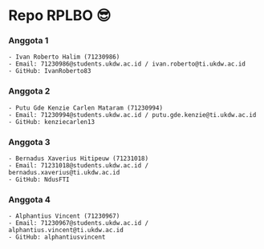 # Repo RPLBO 😎

### Anggota 1
```
- Ivan Roberto Halim (71230986)
- Email: 71230986@students.ukdw.ac.id / ivan.roberto@ti.ukdw.ac.id
- GitHub: IvanRoberto83
```
### Anggota 2
```
- Putu Gde Kenzie Carlen Mataram (71230994)
- Email: 71230994@students.ukdw.ac.id / putu.gde.kenzie@ti.ukdw.ac.id
- GitHub: kenziecarlen13
```
### Anggota 3
```
- Bernadus Xaverius Hitipeuw (71231018)
- Email: 71231018@students.ukdw.ac.id /  bernadus.xaverius@ti.ukdw.ac.id
- GitHub: NdusFTI
```
### Anggota 4
```
- Alphantius Vincent (71230967)
- Email: 71230967@students.ukdw.ac.id /  alphantius.vincent@ti.ukdw.ac.id
- GitHub: alphantiusvincent
```

